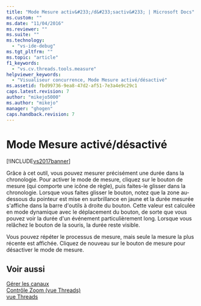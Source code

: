 ```yaml
---
title: "Mode Mesure activ&#233;/d&#233;sactiv&#233; | Microsoft Docs"
ms.custom: ""
ms.date: "11/04/2016"
ms.reviewer: ""
ms.suite: ""
ms.technology: 
  - "vs-ide-debug"
ms.tgt_pltfrm: ""
ms.topic: "article"
f1_keywords: 
  - "vs.cv.threads.tools.measure"
helpviewer_keywords: 
  - "Visualiseur concurrence, Mode Mesure activé/désactivé"
ms.assetid: fbd99736-9ea8-47d2-af51-7e3a4e9c29c1
caps.latest.revision: 7
author: "mikejo5000"
ms.author: "mikejo"
manager: "ghogen"
caps.handback.revision: 7
---
```

# Mode Mesure activ&#233;/d&#233;sactiv&#233;
[!INCLUDE[vs2017banner](../code-quality/includes/vs2017banner.md)]

Grâce à cet outil, vous pouvez mesurer précisément une durée dans la chronologie.  Pour activer le mode de mesure, cliquez sur le bouton de mesure \(qui comporte une icône de règle\), puis faites\-le glisser dans la chronologie.  Lorsque vous faites glisser le bouton, notez que la zone au\-dessous du pointeur est mise en surbrillance en jaune et la durée mesurée s'affiche dans la barre d'outils à droite du bouton.  Cette valeur est calculée en mode dynamique avec le déplacement du bouton, de sorte que vous pouvez voir la durée d'un événement particulièrement long.  Lorsque vous relâchez le bouton de la souris, la durée reste visible.  
  
 Vous pouvez répéter le processus de mesure, mais seule la mesure la plus récente est affichée.  Cliquez de nouveau sur le bouton de mesure pour désactiver le mode de mesure.  
  
## Voir aussi  
 [Gérer les canaux](../profiling/manage-channels.md)   
 [Contrôle Zoom \(vue Threads\)](../profiling/zoom-control-threads-view.md)   
 [vue Threads](../profiling/threads-view-parallel-performance.md)